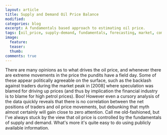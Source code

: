 ```yaml
---
layout: article
title: Supply and Demand Oil Price Balance
modified: 
categories: blog
excerpt: A fundamentals based approach to estimating oil price.
tags: [oil_price, supply-demand, fundamentals, forecasting, market, commodities, crude_oil]
image:
  feature: 
  teaser:
  thumb:
comments: true
---
```


There are many opinions as to what drives the oil price, and whenever there are extreme movements in the price the pundits have a field day. Some of these appear politically agreeable on the surface, such as the backlash against traders during the market peak in [2008] where speculation was blamed for driving up prices (and thus by implication the financial industry is to blame for high petrol prices). Boo! However even a cursory analysis of the data quickly reveals that there is no correlation between the net positions of traders and oil price movements, but debunking that myth almost certainly will gain close to zero attention. Call me old-fashioned, but I've always stuck by the view that oil price is controlled by the fundamentals of supply and demand. What's more it's quite easy to do using publicly available information.